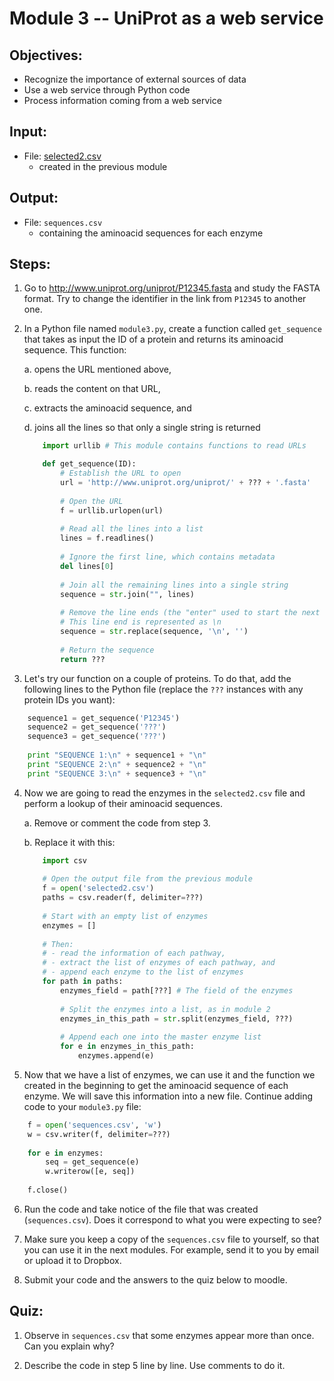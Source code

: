 # Module 3 -- UniProt as a web service

## Objectives:
- Recognize the importance of external sources of data
- Use a web service through Python code
- Process information coming from a web service

## Input:
- File: [selected2.csv](files/selected2.csv)
    - created in the previous module

## Output:
- File: `sequences.csv`
    - containing the aminoacid sequences for each enzyme

## Steps:
1. Go to <http://www.uniprot.org/uniprot/P12345.fasta> and study the FASTA format.
Try to change the identifier in the link from `P12345` to another one.

2. In a Python file named `module3.py`, create a function called `get_sequence` that takes as input the ID of a protein and returns its aminoacid sequence.
This function:

    a. opens the URL mentioned above,
    
    b. reads the content on that URL,
    
    c. extracts the aminoacid sequence, and
    
    d. joins all the lines so that only a single string is returned
    ```python
        import urllib # This module contains functions to read URLs

        def get_sequence(ID):
            # Establish the URL to open
            url = 'http://www.uniprot.org/uniprot/' + ??? + '.fasta'
            
            # Open the URL
            f = urllib.urlopen(url)
            
            # Read all the lines into a list
            lines = f.readlines()
            
            # Ignore the first line, which contains metadata
            del lines[0]
            
            # Join all the remaining lines into a single string
            sequence = str.join("", lines)
            
            # Remove the line ends (the "enter" used to start the next line)
            # This line end is represented as \n
            sequence = str.replace(sequence, '\n', '')
            
            # Return the sequence
            return ???
    ```

3. Let's try our function on a couple of proteins.
To do that, add the following lines to the Python file (replace the `???` instances with any protein IDs you want):
```python
    sequence1 = get_sequence('P12345')
    sequence2 = get_sequence('???')
    sequence3 = get_sequence('???')
    
    print "SEQUENCE 1:\n" + sequence1 + "\n"
    print "SEQUENCE 2:\n" + sequence2 + "\n"
    print "SEQUENCE 3:\n" + sequence3 + "\n"
```

4. Now we are going to read the enzymes in the `selected2.csv` file and perform a lookup of their aminoacid sequences.
    
    a. Remove or comment the code from step 3.
    
    b. Replace it with this:
    ```python
        import csv
        
        # Open the output file from the previous module
        f = open('selected2.csv')
        paths = csv.reader(f, delimiter=???)
        
        # Start with an empty list of enzymes
        enzymes = []
        
        # Then:
        # - read the information of each pathway,
        # - extract the list of enzymes of each pathway, and
        # - append each enzyme to the list of enzymes
        for path in paths:
            enzymes_field = path[???] # The field of the enzymes
            
            # Split the enzymes into a list, as in module 2
            enzymes_in_this_path = str.split(enzymes_field, ???)
            
            # Append each one into the master enzyme list
            for e in enzymes_in_this_path:
                enzymes.append(e)
    ```

5. Now that we have a list of enzymes, we can use it and the function we created in the beginning to get the aminoacid sequence of each enzyme.
We will save this information into a new file.
Continue adding code to your `module3.py` file:
```python
    f = open('sequences.csv', 'w')
    w = csv.writer(f, delimiter=???)
    
    for e in enzymes:
        seq = get_sequence(e)
        w.writerow([e, seq])
    
    f.close()
```

6. Run the code and take notice of the file that was created (`sequences.csv`).
Does it correspond to what you were expecting to see?

7. Make sure you keep a copy of the `sequences.csv` file to yourself, so that you can use it in the next modules.
For example, send it to you by email or upload it to Dropbox.

8. Submit your code and the answers to the quiz below to moodle.


## Quiz:
1. Observe in `sequences.csv` that some enzymes appear more than once.
Can you explain why?

2. Describe the code in step 5 line by line.
Use comments to do it.


